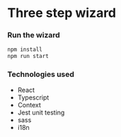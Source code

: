 # Three step wizard

### Run the wizard

```bash
npm install
npm run start
```

### Technologies used

- React
- Typescript
- Context
- Jest unit testing
- sass
- i18n
